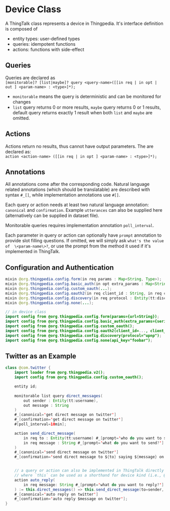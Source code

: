 # Device Class
A ThingTalk class represents a device in Thingpedia. 
It's interface definition is composed of 
- entity types: user-defined types
- queries: idempotent functions 
- actions: functions with side-effect

## Queries
Queries are declared as    
`[monitorable]? [list|maybe]? query <query-name>([[in req | in opt | out ] <param-name> : <type>]*);`
- `monitorable` means the query is deterministic and can be monitored for changes
- `list` query returns 0 or more results, `maybe` query returns 0 or 1 results, default query returns exactly 1 result when both `list` and `maybe` are omitted.

## Actions
Actions return no results, thus cannot have output parameters.
The are declared as:   
`action <action-name> ([[in req | in opt ] <param-name> : <type>]*);`

## Annotations
All annotations come after the corresponding code.
Natural language related annotations (which should be translatable) are described with syntax `#_[]`,
while implementation annotations use `#[]`.

Each query or action needs at least two natural language annotation: `canonical` and `confirmation`. 
Example `utterances` can also be supplied here (alternatively can be supplied in dataset file).

Monitorable queries requires implementation annotation `poll_interval`.

Each parameter in query or action can optionally have `prompt` annotation to provide slot filling questions.
If omitted, we will simply ask `what's the value of  \<param-name\>?`, or use the prompt from the method it used 
if it's implemented in ThingTalk.

## Configuration and Authentication
```java
mixin @org.thingpedia.config.form(in req params : Map<String, Type>);
mixin @org.thingpedia.config.basic_auth(in opt extra_params : Map<String, Type>);
mixin @org.thingpedia.config.custom_oauth(...);
mixin @org.thingpedia.config.oauth2(in req client_id : String, in req client_secret : String, in opt authorize : Entity(tt:url), );
mixin @org.thingpedia.config.discovery(in req protocol : Entity(tt:discovery_protocol));
mixin @org.thingpedia.config.none(...);

// in device class
import config from @org.thingpedia.config.form(params={url=String});
import config from @org.thingpedia.config.basic_auth(extra_params={serial_number= String});
import config from @org.thingpedia.config.custom_oauth();
import config from @org.thingpedia.config.oauth2(client_id=..., client_secret=..., authorize="http://example.com", );
import config from @org.thingpedia.config.discovery(protocol="upnp");
import config from @org.thingpedia.config.none(api_key="foobar");

```

## Twitter as an Example
```java
class @com.twitter {
    import loader from @org.thingpedia.v2();
    import config from @org.thingpedia.config.custom_oauth();

    entity id;
    
    monitorable list query direct_messages(
        out sender : Entity(tt:username), 
        out message : String
    )
    #_[canonical='get direct message on twitter']
    #_[confirmation='get direct message on twitter']
    #[poll_interval=10min];

    action send_direct_message(
        in req to : Entity(tt:username) #_[prompt='who do you want to send the message to?'],
        in req message : String #_[prompt='what do you want to send?']
    )
    #_[canonical='send direct message on twitter']
    #_[confirmation='send direct message to ${to} saying ${message} on twitter'];


    // a query or action can also be implemented in ThingTalk directly 
    // where `this` can be used as a shorthand for device kind (i.e., @com.twitter in this case)
    action auto_reply(
        in req message: String #_[prompt='what do you want to reply?']
    ) := this.direct_messages() => this.send_direct_message(to=sender, message=message) 
    #_[canonical='auto reply on twitter']
    #_[confirmation='auto reply $message on twitter'];
}
